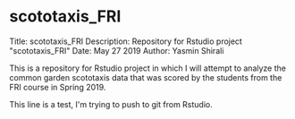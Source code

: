 # scototaxis_FRI
Title: scototaxis_FRI
Description: Repository for Rstudio project "scototaxis_FRI"
Date: May 27 2019
Author: Yasmin Shirali

This is a repository for Rstudio project in which I will attempt to analyze the common garden scototaxis data that was scored by the students from the FRI course in Spring 2019.

This line is a test, I'm trying to push to git from Rstudio.